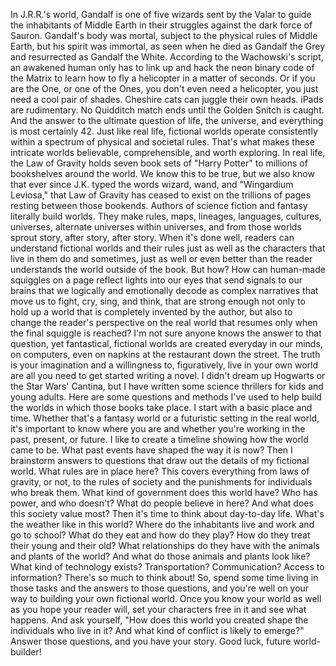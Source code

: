 
In J.R.R.&#39;s world,
Gandalf is one of five wizards
sent by the Valar
to guide the inhabitants of Middle Earth
in their struggles
against the dark force of Sauron.
Gandalf&#39;s body was mortal,
subject to the physical
rules of Middle Earth,
but his spirit was immortal,
as seen when he died as Gandalf the Grey
and resurrected as Gandalf the White.
According to the Wachowski&#39;s script,
an awakened human only has to link up
and hack the neon binary
code of the Matrix
to learn how to fly a helicopter
in a matter of seconds.
Or if you are the One, or one of the Ones,
you don&#39;t even need a helicopter,
you just need a cool pair of shades.
Cheshire cats can juggle their own heads.
iPads are rudimentary.
No Quidditch match ends
until the Golden Snitch is caught.
And the answer to the ultimate
question of life, the universe,
and everything
is most certainly 42.
Just like real life,
fictional worlds operate consistently
within a spectrum of physical
and societal rules.
That&#39;s what makes these intricate worlds
believable, comprehensible,
and worth exploring.
In real life, the Law of Gravity
holds seven book sets of &quot;Harry Potter&quot;
to millions of bookshelves
around the world.
We know this to be true, but we also know
that ever since J.K. typed the words
wizard, wand, and &quot;Wingardium Leviosa,&quot;
that Law of Gravity has ceased to exist
on the trillions of pages
resting between those bookends.
Authors of science fiction and fantasy
literally build worlds.
They make rules, maps, lineages,
languages, cultures, universes,
alternate universes within universes,
and from those worlds sprout
story, after story, after story.
When it&#39;s done well,
readers can understand
fictional worlds and their rules
just as well as the characters
that live in them do
and sometimes, just as well or even better
than the reader understands
the world outside of the book.
But how?
How can human-made squiggles on a page
reflect lights into our eyes
that send signals to our brains
that we logically and emotionally decode
as complex narratives
that move us to fight,
cry, sing, and think,
that are strong enough
not only to hold up a world
that is completely invented by the author,
but also to change
the reader&#39;s perspective
on the real world that resumes
only when the final squiggle is reached?
I&#39;m not sure anyone knows
the answer to that question,
yet fantastical, fictional worlds
are created everyday
in our minds, on computers,
even on napkins at the restaurant
down the street.
The truth is your imagination
and a willingness to, figuratively,
live in your own world
are all you need to get
started writing a novel.
I didn&#39;t dream up Hogwarts
or the Star Wars&#39; Cantina,
but I have written some science thrillers
for kids and young adults.
Here are some questions
and methods I&#39;ve used
to help build the worlds
in which those books take place.
I start with a basic place and time.
Whether that&#39;s a fantasy world
or a futuristic setting in the real world,
it&#39;s important to know where you are
and whether you&#39;re working in the past,
present, or future.
I like to create a timeline
showing how the world came to be.
What past events have shaped
the way it is now?
Then I brainstorm answers to questions
that draw out the details
of my fictional world.
What rules are in place here?
This covers everything
from laws of gravity,
or not,
to the rules of society
and the punishments
for individuals who break them.
What kind of government
does this world have?
Who has power, and who doesn&#39;t?
What do people believe in here?
And what does this society value most?
Then it&#39;s time to think
about day-to-day life.
What&#39;s the weather like in this world?
Where do the inhabitants live
and work and go to school?
What do they eat
and how do they play?
How do they treat their young
and their old?
What relationships do they have
with the animals and plants of the world?
And what do those animals
and plants look like?
What kind of technology exists?
Transportation?
Communication?
Access to information?
There&#39;s so much to think about!
So, spend some time living in those tasks
and the answers to those questions,
and you&#39;re well on your way
to building your own fictional world.
Once you know your world
as well as you hope your reader will,
set your characters free in it
and see what happens.
And ask yourself,
&quot;How does this world you created
shape the individuals who live in it?
And what kind of conflict
is likely to emerge?&quot;
Answer those questions,
and you have your story.
Good luck, future world-builder!
